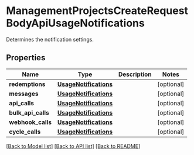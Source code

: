 # ManagementProjectsCreateRequestBodyApiUsageNotifications

Determines the notification settings.

## Properties

Name | Type | Description | Notes
------------ | ------------- | ------------- | -------------
**redemptions** | [**UsageNotifications**](UsageNotifications.md) |  | [optional] 
**messages** | [**UsageNotifications**](UsageNotifications.md) |  | [optional] 
**api_calls** | [**UsageNotifications**](UsageNotifications.md) |  | [optional] 
**bulk_api_calls** | [**UsageNotifications**](UsageNotifications.md) |  | [optional] 
**webhook_calls** | [**UsageNotifications**](UsageNotifications.md) |  | [optional] 
**cycle_calls** | [**UsageNotifications**](UsageNotifications.md) |  | [optional] 

[[Back to Model list]](../README.md#documentation-for-models) [[Back to API list]](../README.md#documentation-for-api-endpoints) [[Back to README]](../README.md)


